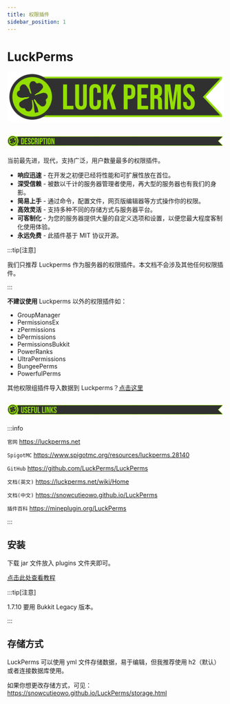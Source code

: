 ```yaml
---
title: 权限插件
sidebar_position: 1
---
```


# LuckPerms

![](_images/1.png)

## ![介绍](_images/2.png)

当前最先进，现代，支持广泛，用户数量最多的权限插件。

- **响应迅速** - 在开发之初便已经将性能和可扩展性放在首位。
- **深受信赖** - 被数以千计的服务器管理者使用，再大型的服务器也有我们的身影。
- **简易上手** - 通过命令，配置文件，网页版编辑器等方式操作你的权限。
- **高效灵活** - 支持多种不同的存储方式与服务器平台。
- **可客制化** - 为您的服务器提供大量的自定义选项和设置，以便您最大程度客制化使用体验。
- **永远免费** - 此插件基于 MIT 协议开源。

:::tip[注意]

我们只推荐 Luckperms 作为服务器的权限插件。本文档不会涉及其他任何权限插件。

:::

**不建议使用** Luckperms 以外的权限插件如：

- GroupManager
- PermissionsEx
- zPermissions
- bPermissions
- PermissionsBukkit
- PowerRanks
- UltraPermissions
- BungeePerms
- PowerfulPerms

其他权限组插件导入数据到 Luckperms？[点击这里](https://snowcutieowo.github.io/LuckPerms/how-to.migrate-from-other-plugins.html)

## ![链接](_images/3.png)

:::info

`官网` https://luckperms.net

`SpigotMC` https://www.spigotmc.org/resources/luckperms.28140

`GitHub` https://github.com/LuckPerms/LuckPerms

`文档(英文)` https://luckperms.net/wiki/Home

`文档(中文)` https://snowcutieowo.github.io/LuckPerms

`插件百科` https://mineplugin.org/LuckPerms

:::

## 安装

下载 jar 文件放入 plugins 文件夹即可。

[点击此处查看教程](https://snowcutieowo.github.io/LuckPerms/#/install-on-a-single-server)

:::tip[注意]

1.7.10 要用 Bukkit Legacy 版本。

:::

## 存储方式

LuckPerms 可以使用 yml 文件存储数据，易于编辑，但我推荐使用 h2（默认）或者连接数据库使用。

如果你想更改存储方式，可见：https://snowcutieowo.github.io/LuckPerms/storage.html
